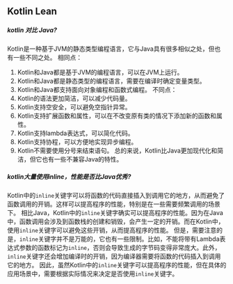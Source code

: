 ## Kotlin Lean

##### kotlin 对比 Java?

Kotlin是一种基于JVM的静态类型编程语言，它与Java具有很多相似之处，但也有一些不同之处。
相同点：

1. Kotlin和Java都是基于JVM的编程语言，可以在JVM上运行。
2. Kotlin和Java都是静态类型的编程语言，需要在编译时确定变量类型。
3. Kotlin和Java都支持面向对象编程和函数式编程。
  不同点：
4. Kotlin的语法更加简洁，可以减少代码量。
5. Kotlin支持空安全，可以避免空指针异常。
6. Kotlin支持扩展函数和属性，可以在不改变原有类的情况下添加新的函数和属性。
7. Kotlin支持lambda表达式，可以简化代码。
8. Kotlin支持协程，可以方便地实现异步编程。
9. Kotlin不需要使用分号来结束语句。
  总的来说，Kotlin比Java更加现代化和简洁，但它也有一些不兼容Java的特性。



##### kotlin大量使用inline，性能是否比Java优秀?

Kotlin中的`inline`关键字可以将函数的代码直接插入到调用它的地方，从而避免了函数调用的开销。这样可以提高程序的性能，特别是在一些需要频繁调用的场景下。
相比Java，Kotlin中的`inline`关键字确实可以提高程序的性能。因为在Java中，函数调用会涉及到函数栈的创建和销毁，会产生一定的开销。而在Kotlin中，使用`inline`关键字可以避免这些开销，从而提高程序的性能。
但是，需要注意的是，`inline`关键字并不是万能的，它也有一些限制。比如，不能将带有Lambda表达式参数的函数标记为`inline`，否则会导致生成的字节码变得非常庞大。此外，`inline`关键字还会增加编译时的开销，因为编译器需要将函数的代码插入到调用它的地方。
因此，虽然Kotlin中的`inline`关键字可以提高程序的性能，但在具体的应用场景中，需要根据实际情况来决定是否使用`inline`关键字。